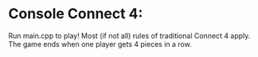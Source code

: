 # Console Connect 4:
Run main.cpp to play!
Most (if not all) rules of traditional Connect 4 apply. The game ends when one player gets 4 pieces in a row.
